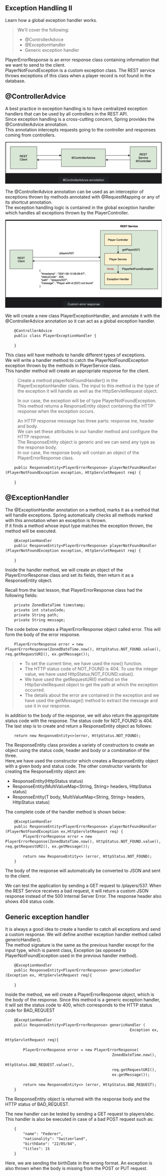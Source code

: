 ## Exception Handling II

Learn how a global exception handler works.

> We'll cover the following:
>
> - @ControllerAdvice
> - @ExceptionHandler
> - Generic exception handler

PlayerErrorResponse is an error response class containing information that we want to send to the client.  
 PlayerNotFoundException is a custom exception class. The REST service throws exceptions of this class when a player record is not found in the database.

## @ControllerAdvice

A best practice in exception handling is to have centralized exception handlers that can be used by all controllers in the REST API.  
 Since exception handling is a cross-cutting concern, Spring provides the @ControllerAdvice annotation.  
 This annotation intercepts requests going to the controller and responses coming from controllers.

![@Controller annotation](./images/13-1-controllerAdvice-annotation.png)

The @ControllerAdvice annotation can be used as an interceptor of exceptions thrown by methods annotated with @RequestMapping or any of its shortcut annotation.  
The exception handling logic is contained in the global exception handler which handles all exceptions thrown by the PlayerController.

![Custom error response](./images/13-2-custom-error-response.png)

We will create a new class PlayerExceptionHandler, and annotate it with the @ControllerAdvice annotation so it can act as a global exception handler.

        @ControllerAdvice
        public class PlayerExceptionHandler {

        }

This class will have methods to handle different types of exceptions.  
We will write a handler method to catch the PlayerNotFoundException exception thrown by the methods in PlayerService class.  
This handler method will create an appropriate response for the client.

> Create a method playerNotFoundHandler() in the PlayerExceptionHandler class. The input to this method is the type of the exception it will handle as well as the HttpServletRequest object.
>
> In our case, the exception will be of type PlayerNotFoundException.  
> This method returns a ResponseEntity object containing the HTTP response when the exception occurs.
>
> An HTTP response message has three parts: response ine, header and body.  
> We can set these attributes in our handler method and configure the HTTP response.  
> The ResponseEntity object is generic and we can send any type as the response body.  
> In our case, the response body will contain an object of the PlayerErrorResponse class.

        public ResponseEntity<PlayerErrorResponse> playerNotFoundHandler (PlayerNotFoundException exception, HttpServletRequest req) {

        }

## @ExceptionHandler

The @ExceptionHandler annotation on a method, marks it as a method that will handle exceptions. Spring automatically checks all methods marked with this annotation when an exception is thrown.  
 If it finds a method whose input type matches the exception thrown, the method will be executed.

        @ExceptionHandler
        public ResponseEntity<PlayerErrorResponse> playerNotFoundHandler (PlayerNotFoundException exception, HttpServletRequest req) {

        }

Inside the handler method, we will create an object of the PlayerErrorResponse class and set its fields, then return it as a ResponseEntity object.

Recall from the last lesson, that PlayerErrorResponse class had the following fields:

        private ZonedDataTime timestamp;
        private int statusCode;
        private String path;
        private String message;

The code below creates a PlayerErrorResponse object called error. This will form the body of the error response.

        PlayerErrorResponse error = new PlayerErrorResponse(ZonedDateTime.now(), HttpStatus.NOT_FOUND.value(), req.getRequestURI(), ex.getMessage());

> - To set the current time, we have used the now() function.
> - The HTTP status code of NOT_FOUND is 404. To use the integer value, we have used HttpStatus.NOT_FOUND.value().
> - We have used the getRequestURI() method on the HttpServletRequest object to get the path at which the exception occurred.
> - The details about the error are contained in the exception and we have used the getMessage() method to extract the message and use it in our response.

In addition to the body of the response, we will also return the appropritate status code with the response. The status code for NOT_FOUND is 404. The last step is to create and return a ResponseEntity object as follows:

        return new ResponseEntity<>(error, HttpStatus.NOT_FOUND);

The ResponseEntity class provides a variety of constructors to create an object using the status code, header and body or a combination of the three.  
Here,we have used the constructor which creates a ResponseEntity object with a given body and status code. The other constructor variants for creating the ResponseEntity object are:

- ResponseEntity(HttpStatus status)
- ResponseEntity(MultiValueMap<String, String> headers, HttpStatus status)
- ResponseEntity(T body, MultiValueMap<String, String> headers, HttpStatus status)

The complete code of the handler method is shown below:

        @ExceptionHandler
        public ResponseEntity<PlayerErrorResponse> playerNotFoundHandler (PlayerNotFoundException ex,HttpServletRequest req) {
            PlayerErrorResponse error = new PlayerErrorResponse(ZonedDateTime.now(), HttpStatus.NOT_FOUND.value(), req.getRequestURI(), ex.getMessage());

            return new ResponseEntity<> (error, HttpStatus.NOT_FOUND);
        }

The body of the response will automatically be converted to JSON and sent to the client.

We can test the application by sending a GET request to /players/537. When the REST Service receives a bad request, it will return a custom JSON response instead of the 500 Internal Server Error. The response header also shows 404 status code.

## Generic exception handler

It is always a good idea to create a handler to catch all exceptions and send a custom response. We will define another exception handler method called genericHandler().  
The method signature is the same as the previous handler except for the input type, which is parent class, Exception (as opposed to PlayerNotFoundException used in the previous handler method).

        @ExceptionHandler
        public ResponseEntity<PlayerErrorResponse> genericHandler (Exception ex, HttpServletRequest req){

        }

Inside the method, we will create a PlayerErrorResponse object, which is the body of the response. Since this method is a generic exception handler, it will set the status code to 400, which corresponds to the HTTP status code for BAD_REQUEST

        @ExceptionHandler
        public ResponseEntity<PlayerErrorResponse> genericHandler (
                                                            Exception ex,
                                                            HttpServletRequest req){

            PlayerErrorResponse error = new PlayerErrorResponse(
                                                    ZonedDateTime.now(),
                                                    HttpStatus.BAD_REQUEST.value(),
                                                    req.getRequestURI(),
                                                    ex.getMessage());

            return new ResponseEntity<> (error, HttpStatus.BAD_REQUEST);
        }

The ResponseEntity object is returned with the response body and the HTTP status of BAD_REQUEST.

The new handler can be tested by sending a GET request to players/abc. This handler is also be executed in case of a bad POST request such as:

        {
            "name": "Federer",
            "nationality": "Switzerland",
            "birthDate": "22/05/84",
            "titles": 15
        }

Here, we are sending the birthDate in the wrong format. An exception is also thrown when the body is missing from the POST or PUT request.
